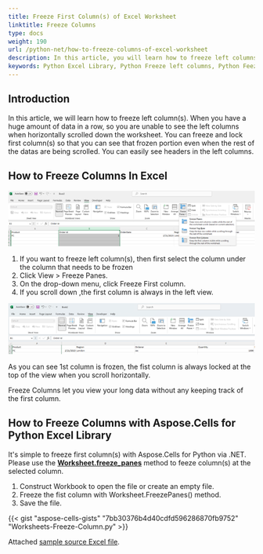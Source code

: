 ```yaml
---
title: Freeze First Column(s) of Excel Worksheet
linktitle: Freeze Columns
type: docs
weight: 190
url: /python-net/how-to-freeze-columns-of-excel-worksheet
description: In this article, you will learn how to freeze left columns of Excel Worksheets programmatically using Aspose.Cells for Python via .NET APIs.
keywords: Python Excel Library, Python Freeze left columns, Python Feeze first columns, Pyton Lock the columns.
---
```


## **Introduction**

In this article, we will learn how to freeze left column(s). When you have a huge amount of data in a row, so you are unable to see the left columns when horizontally scrolled down the worksheet. You can freeze and lock first column(s) so that you can see that frozen portion even when the rest of the datas are being scrolled. You can easily see headers in the left columns.


## **How to Freeze Columns In Excel**

**![Freeze left column(s) in Excel](freeze-columns.png)**


1. If you want to freeze left column(s), then first select the column under the column that needs to be frozen
2. Click View > Freeze Panes.
3. On the drop-down menu, click Freeze First column.
4. If you scroll down ,the first column is always in the left view.

**![Fonzen column](frozen-columns.png)**

As you can see 1st column is frozen, the fist column is always locked at the top of the view when you scroll horizontally.

Freeze Columns let you view your long data without any keeping track of the first column.




## **How to Freeze Columns with Aspose.Cells for Python Excel Library**
It's simple to freeze first column(s) with Aspose.Cells for Python via .NET. Please use the [**Worksheet.freeze_panes**](https://reference.aspose.com/cells/python-net/aspose.cells/worksheet/freeze_panes/#str-int-int) method to feeze column(s) at the selected column.
1. Construct Workbook to open the file or create an empty file.
2. Freeze the fist column with Worksheet.FreezePanes() method.
3. Save the file.

{{< gist "aspose-cells-gists" "7bb30376b4d40cdfd596286870fb9752" "Worksheets-Freeze-Column.py" >}}

Attached [sample source Excel file](Freeze.xlsx).
